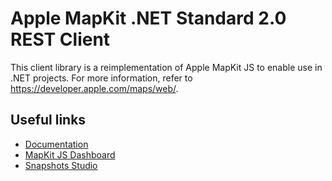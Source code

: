# Apple MapKit .NET Standard 2.0 REST Client

This client library is a reimplementation of Apple MapKit JS to enable use in .NET projects. For more information, refer to https://developer.apple.com/maps/web/. 


## Useful links

* [Documentation](https://developer.apple.com/documentation/mapkitjs)
* [MapKit JS Dashboard](https://maps.developer.apple.com/)
* [Snapshots Studio](https://maps.developer.apple.com/snapshot)